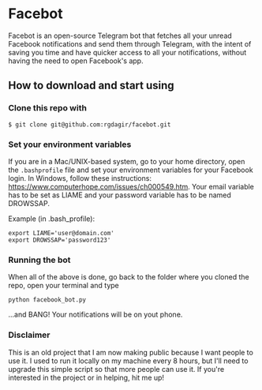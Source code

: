 # Facebot

Facebot is an open-source Telegram bot that fetches all your unread Facebook notifications and send them through Telegram, with the intent of saving you time and have quicker access to all your notifications, without having the need to open Facebook's app.

## How to download and start using

### Clone this repo with 

```
$ git clone git@github.com:rgdagir/facebot.git
```

### Set your environment variables

If you are in a Mac/UNIX-based system, go to your home directory, open the `.bashprofile` file and set your environment variables for your Facebook login. In Windows, follow these instructions: https://www.computerhope.com/issues/ch000549.htm. Your email variable has to be set as LIAME and your password variable has to be named DROWSSAP.
 
Example (in .bash_profile):
```
export LIAME='user@domain.com'
export DROWSSAP='password123'
```

### Running the bot

When all of the above is done, go back to the folder where you cloned the repo, open your terminal and type 

```
python facebook_bot.py
```
...and BANG! Your notifications will be on yout phone.

### Disclaimer

This is an old project that I am now making public because I want people to use it. I used to run it locally on my machine every 8 hours, but I'll need to upgrade this simple script so that more people can use it. If you're interested in the project or in helping, hit me up!
